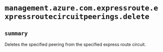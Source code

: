 # `management.azure.com.expressroute.expressroutecircuitpeerings.delete`

## `summary`
Deletes the specified peering from the specified express route circuit.


